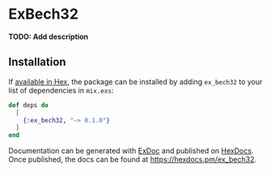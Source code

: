 # ExBech32

**TODO: Add description**

## Installation

If [available in Hex](https://hex.pm/docs/publish), the package can be installed
by adding `ex_bech32` to your list of dependencies in `mix.exs`:

```elixir
def deps do
  [
    {:ex_bech32, "~> 0.1.0"}
  ]
end
```

Documentation can be generated with [ExDoc](https://github.com/elixir-lang/ex_doc)
and published on [HexDocs](https://hexdocs.pm). Once published, the docs can
be found at <https://hexdocs.pm/ex_bech32>.

